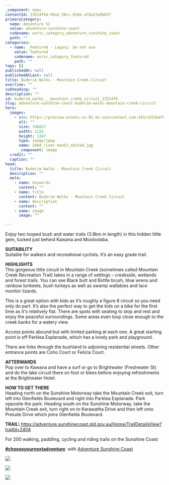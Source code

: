 ```yaml
---
_component: news
contentId: 23514f64-40a2-58cc-810e-a7da23a5b637
primaryCategory:
  name: Adventure SC
  value: adventure-sunshine-coast
  codename: oursc_category_adventure_sunshine_coast
  path: ""
categories:
  - name: _Featured - Legacy. Do not use
    value: featured
    codename: oursc_category_featured
    path: ""
tags: []
publishedAt: null
publishedAtLast: null
title: Buderim Walks - Mountain Creek Circuit
overline: ""
subheading: ""
description: ""
id: buderim_walks___mountain_creek_circuit_23514f6
slug: adventure-sunshine-coast-buderim-walks-mountain-creek-circuit
hero:
  images:
    - src: https://preview-assets-us-01.kc-usercontent.com:443/c631baf8-1b46-001f-580c-d0001b68b4a8/f4984c2b-3987-4eea-a5cb-77e780d250fd/2404_river-bank2_edited.jpg
      alt: ""
      size: 746827
      width: 1122
      height: 1247
      type: image/jpeg
      name: 2404_river-bank2_edited.jpg
      _component: image
  credit: ""
  caption: ""
head:
  title: Buderim Walks - Mountain Creek Circuit
  description: ""
  meta:
    - name: keywords
      content: ""
    - name: title
      content: Buderim Walks - Mountain Creek Circuit
    - name: description
      content: ""
    - name: image
      image: ""

---
```

Enjoy two looped bush and water trails (3.9km in length) in this hidden little gem, tucked just behind Kawana and Mooloolaba.

**SUITABILITY**\
Suitable for walkers and recreational cyclists. It’s an easy grade trail.

**HIGHLIGHTS**\
This gorgeous little circuit in Mountain Creek (sometimes called Mountain Creek Recreation Trail) takes in a range of settings – creekside, wetlands and forest trails. You can see Black butt and Bottle brush, blue wrens and rainbow lorikeets, bush turkeys as well as swamp wallabies and lace monitor lizards.

This is a great option with kids as it’s roughly a figure 8 circuit so you need only do part. It’s also the perfect way to get the kids on a bike for the first time as it's relatively flat. There are spots with seating to stop and rest and enjoy the peaceful surroundings. Some areas even loop close enough to the creek banks for a watery view.

Access points abound but with limited parking at each one. A great starting point is off Parklea Esplanade, which has a lovely park and playground.

There are links through the bushland to adjoining residential streets. Other entrance points are Coho Court or Felicia Court.

**AFTERWARDS**\
Pop over to Kawana and have a surf or go to Brightwater (Freshwater St) and do the lake circuit there on foot or bikes before enjoying refreshments at the Brightwater Hotel.

**HOW TO GET THERE**\
Heading north on the Sunshine Motorway take the Mountain Creek exit, turn left into Glenfields Boulevard and right into Parklea Esplanade. Park opposite the park. Heading south on the Sunshine Motorway, take the Mountain Creek exit, turn right on to Karawatha Drive and then left onto Prelude Drive which joins Glenfields Boulevard.

**TRAIL**\ <https://adventure.sunshinecoast.qld.gov.au/Home/TrailDetailsView?trailId=2404>


For 200 walking, paddling, cycling and riding trails on the Sunshine Coast 

[**#chooseyournextadventure**](https://www.facebook.com/hashtag/chooseyournextadventure?__eep__=6&__tn__=*NK*F)
 with [Adventure Sunshine Coast](https://adventure.sunshinecoast.qld.gov.au/)


![](https://preview-assets-us-01.kc-usercontent.com:443/c631baf8-1b46-001f-580c-d0001b68b4a8/8f613158-8ea9-49b4-a8ab-2c1ccf1514cd/2404_bush-turkeys_edited.jpg)

![](https://preview-assets-us-01.kc-usercontent.com:443/c631baf8-1b46-001f-580c-d0001b68b4a8/52f06989-e95b-46d0-bd15-4efe826645ef/2404_circuit-pathway_edited.jpg)

![](https://preview-assets-us-01.kc-usercontent.com:443/c631baf8-1b46-001f-580c-d0001b68b4a8/49a42df4-dcac-46f8-b02d-49ffff846703/2404_F3C59690-C208-4747-AEBE-4818A7A070C2.jpeg)
